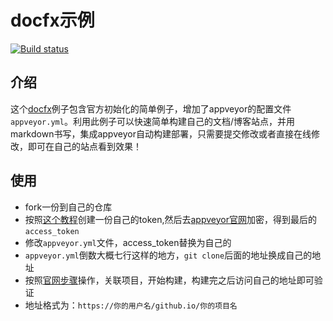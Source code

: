# docfx示例
[![Build status](https://ci.appveyor.com/api/projects/status/psjd5g56kr0vayiw?svg=true)](https://ci.appveyor.com/project/xxred/docfx-example)

## 介绍

这个[docfx](https://github.com/dotnet/docfx)例子包含官方初始化的简单例子，增加了appveyor的配置文件`appveyor.yml`。利用此例子可以快速简单构建自己的文档/博客站点，并用markdown书写，集成appveyor自动构建部署，只需要提交修改或者直接在线修改，即可在自己的站点看到效果！

## 使用

- fork一份到自己的仓库
- 按照[这个教程](https://help.github.com/articles/creating-a-personal-access-token-for-the-command-line/)创建一份自己的token,然后去[appveyor官网](https://ci.appveyor.com/tools/encrypt)加密，得到最后的`access_token`
- 修改`appveyor.yml`文件，access_token替换为自己的
- `appveyor.yml`倒数大概七行这样的地方，`git clone`后面的地址换成自己的地址
- 按照[官网步骤](https://www.appveyor.com/docs/)操作，关联项目，开始构建，构建完之后访问自己的地址即可验证
- 地址格式为：`https://你的用户名/github.io/你的项目名`
